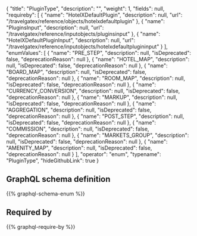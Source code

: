 {
  "title": "PluginType",
  "description": "",
  "weight": 1,
  "fields": null,
  "requireby": [
    {
      "name": "HotelXDefaultPlugin",
      "description": null,
      "url": "/travelgatex/reference/objects/hotelxdefaultplugin"
    },
    {
      "name": "PluginsInput",
      "description": null,
      "url": "/travelgatex/reference/inputobjects/pluginsinput"
    },
    {
      "name": "HotelXDefaultPluginInput",
      "description": null,
      "url": "/travelgatex/reference/inputobjects/hotelxdefaultplugininput"
    }
  ],
  "enumValues": [
    {
      "name": "PRE_STEP",
      "description": null,
      "isDeprecated": false,
      "deprecationReason": null
    },
    {
      "name": "HOTEL_MAP",
      "description": null,
      "isDeprecated": false,
      "deprecationReason": null
    },
    {
      "name": "BOARD_MAP",
      "description": null,
      "isDeprecated": false,
      "deprecationReason": null
    },
    {
      "name": "ROOM_MAP",
      "description": null,
      "isDeprecated": false,
      "deprecationReason": null
    },
    {
      "name": "CURRENCY_CONVERSION",
      "description": null,
      "isDeprecated": false,
      "deprecationReason": null
    },
    {
      "name": "MARKUP",
      "description": null,
      "isDeprecated": false,
      "deprecationReason": null
    },
    {
      "name": "AGGREGATION",
      "description": null,
      "isDeprecated": false,
      "deprecationReason": null
    },
    {
      "name": "POST_STEP",
      "description": null,
      "isDeprecated": false,
      "deprecationReason": null
    },
    {
      "name": "COMMISSION",
      "description": null,
      "isDeprecated": false,
      "deprecationReason": null
    },
    {
      "name": "MARKETS_GROUP",
      "description": null,
      "isDeprecated": false,
      "deprecationReason": null
    },
    {
      "name": "AMENITY_MAP",
      "description": null,
      "isDeprecated": false,
      "deprecationReason": null
    }
  ],
  "operator": "enum",
  "typename": "PluginType",
  "hideGithubLink": true
}
## GraphQL schema definition

{{% graphql-schema-enum %}}

## Required by

{{% graphql-require-by %}}
